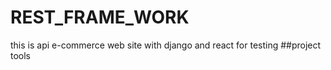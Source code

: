 # REST_FRAME_WORK
this is api e-commerce web site with django and react for testing
##project tools
